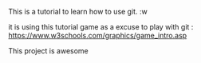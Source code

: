 This is a tutorial to learn how to use git.
:w

it is using this tutorial game as a excuse to play with git :
https://www.w3schools.com/graphics/game_intro.asp

This project is awesome
